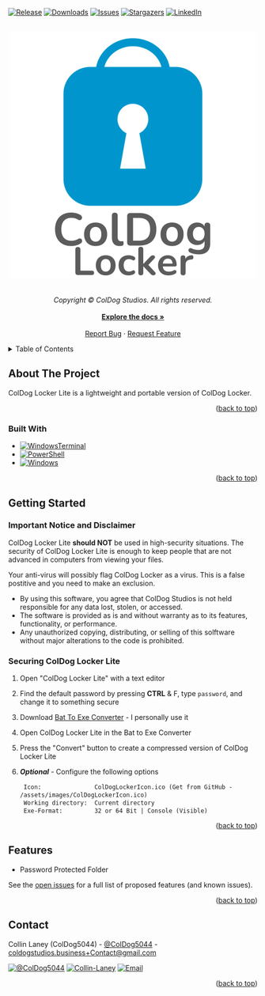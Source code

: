<a name="readme-top"></a>

<!-- PROJECT SHIELDS -->
[![Release][release-shield]][release-url]
[![Downloads][downloads-shield]][downloads-url]
[![Issues][issues-shield]][issues-url]
[![Stargazers][stars-shield]][stars-url]
[![LinkedIn][linkedin-shield]][linkedin-url]


<!-- PROJECT LOGO -->
<br>
<div align="center">
    <a href="https://github.com/ColDogStudios/ColDog-Locke-Lite">
      <img src="assets/images/ColDogLockerLogo.png" alt="Logo" width="500">
    </a>
    
  <p align="center">
    <br>
    <em>Copyright © ColDog Studios. All rights reserved.</em>
    <br>
    <br>
    <a href="https://github.com/ColDogStudios/ColDog-Locker-Lite/tree/CDS/docs"><strong>Explore the docs »</strong></a>
    <br>
    <br>
    <a href="https://github.com/ColDogStudios/ColDog-Locker-Lite/issues">Report Bug</a>
    ·
    <a href="https://github.com/ColDogStudios/ColDog-Locker-Lite/issues">Request Feature</a>
  </p>
</div>


<!-- TABLE OF CONTENTS -->
<details>
  <summary>Table of Contents</summary>
  <ol>
    <li>
      <a href="#about-the-project">About The Project</a>
      <ul>
        <li><a href="#built-with">Built With</a></li>
      </ul>
    </li>
    <li>
      <a href="#getting-started">Getting Started</a>
      <ul>
        <li><a href="#important-notice-and-disclaimer">Important Notice and Disclaimer</a></li>
        <li><a href="#securing-coldog-locker-lite">Securing ColDog Locker Lite</a></li>
      </ul>
    </li>
    <li><a href="#features">Features</a></li>
    <li><a href="#contact">Contact</a></li>
  </ol>
</details>


<!-- ABOUT THE PROJECT -->
## About The Project

ColDog Locker Lite is a lightweight and portable version of ColDog Locker.

<p align="right">(<a href="#readme-top">back to top</a>)</p>


### Built With

* [![WindowsTerminal][WindowsTerminal-shield]][WindowsTerminal-url]
* [![PowerShell][PowerShell-shield]][PowerShell-url]
* [![Windows][Windows-shield]][Windows-url]

<p align="right">(<a href="#readme-top">back to top</a>)</p>


<!-- GETTING STARTED -->
## Getting Started

### Important Notice and Disclaimer

ColDog Locker Lite **should NOT** be used in high-security situations. The security of ColDog Locker Lite is enough to keep people that are not advanced in computers from viewing your files.

Your anti-virus will possibly flag ColDog Locker as a virus. This is a false postitive and you need to make an exclusion.

  - By using this software, you agree that ColDog Studios is not held responsible for any data lost, stolen, or accessed.
  - The software is provided as is and without warranty as to its features, functionality, or performance.
  - Any unauthorized copying, distributing, or selling of this solftware without major alterations to the code is prohibited.

### Securing ColDog Locker Lite

1. Open "ColDog Locker Lite" with a text editor
2. Find the default password by pressing **CTRL** & F, type ```password```, and change it to something secure
3. Download [Bat To Exe Converter](https://bat-to-exe-converter-x64.en.softonic.com/) - I personally use it
4. Open ColDog Locker Lite in the Bat to Exe Converter
5. Press the "Convert" button to create a compressed version of ColDog Locker Lite
6. ***Optional*** - Configure the following options

        Icon:               ColDogLockerIcon.ico (Get from GitHub - /assets/images/ColDogLockerIcon.ico)
        Working directory:  Current directory
        Exe-Format:         32 or 64 Bit | Console (Visible)

<p align="right">(<a href="#readme-top">back to top</a>)</p>


<!-- FEATURES -->
## Features

- Password Protected Folder

See the [open issues](https://github.com/ColDogStudios/ColDog-Locker-Lite/issues) for a full list of proposed features (and known issues).

<p align="right">(<a href="#readme-top">back to top</a>)</p>


<!-- CONTACT -->
## Contact

Collin Laney (ColDog5044) - [@ColDog5044](https://twitter.com/ColDog5044) - coldogstudios.business+Contact@gmail.com

[![@ColDog5044][twitter-shield]][twitter-url]
[![Collin-Laney][linkedin-shield]][linkedin-url]
[![Email][gmail-shield]][gmail-url]

<p align="right">(<a href="#readme-top">back to top</a>)</p>


<!-- MARKDOWN LINKS & IMAGES -->
[release-shield]: https://img.shields.io/github/v/release/ColDogStudios/ColDog-Locker-Lite.svg?style=for-the-badge
[release-url]: https://github.com/ColDogStudios/ColDog-Locker-Lite
[downloads-shield]: https://img.shields.io/github/downloads/ColDogStudios/ColDog-Locker-Lite/total.svg?style=for-the-badge
[downloads-url]: https://github.com/ColDogStudios/ColDog-Locker-Lite
[issues-shield]: https://img.shields.io/github/issues/ColDogStudios/ColDog-Locker-Lite.svg?style=for-the-badge
[issues-url]: https://github.com/ColDogStudios/ColDog-Locker-Lite/issues
[stars-shield]: https://img.shields.io/github/stars/ColDogStudios/ColDog-Locker-Lite.svg?style=for-the-badge
[stars-url]: https://github.com/ColDogStudios/ColDog-Locker-Lite/stargazers

[github-shield]: https://img.shields.io/badge/github-%23121011.svg?style=for-the-badge&logo=github&logoColor=white
[github-url]: https://github.com/
[twitter-shield]: https://img.shields.io/badge/Twitter-%231DA1F2.svg?style=for-the-badge&logo=Twitter&logoColor=white
[twitter-url]: https://twitter.com/ColDog5044
[linkedin-shield]: https://img.shields.io/badge/linkedin-%230077B5.svg?style=for-the-badge&logo=linkedin&logoColor=white
[linkedin-url]: https://www.linkedin.com/in/collin-laney/
[gmail-shield]: https://img.shields.io/badge/Gmail-D14836?style=for-the-badge&logo=gmail&logoColor=white
[gmail-url]: mailto:coldogstudios.business+GitHubContact@gmail.com

[WindowsTerminal-shield]:https://img.shields.io/badge/Windows%20Terminal-%234D4D4D.svg?style=for-the-badge&logo=windows-terminal&logoColor=white
[WindowsTerminal-url]:https://github.com/microsoft/terminal
[PowerShell-shield]:https://img.shields.io/badge/PowerShell-%235391FE.svg?style=for-the-badge&logo=powershell&logoColor=white
[PowerShell-url]: https://docs.microsoft.com/en-us/powershell/
[Windows-shield]: https://img.shields.io/badge/Windows-0078D6?style=for-the-badge&logo=windows&logoColor=white
[Windows-url]: https://www.microsoft.com/en-us/windows
